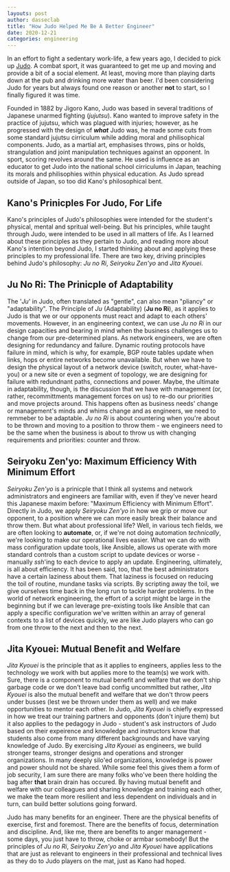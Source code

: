 ```yaml
---
layouts: post
author: dasseclab
title: "How Judo Helped Me Be A Better Engineer"
date: 2020-12-21
categories: engineering
---
```

In an effort to fight a sedentary work-life, a few years ago, I decided to pick up [Judo](https://en.wikipedia.org/wiki/Judo). A combat sport, it was guaranteed to get me up and moving and provide a bit of a social element. At least, moving more than playing darts down at the pub and drinking more water than beer. I'd been considering Judo for years but always found one reason or another **not** to start, so I finally figured it was time. 

Founded in 1882 by Jigoro Kano, Judo was based in several traditions of Japanese unarmed fighting (_jujutsu_). Kano wanted to improve safety in the practice of jujutsu, which was plagued with injuries; however, as he progressed with the design of **_what_** Judo was, he made some cuts from some standard jujutsu cirriculum while adding moral and philisophical components. Judo, as a martial art, emphasises throws, pins or holds, strangulation and joint manipulation techniques against an opponent. In sport, scoring revolves around the same. He used is influence as an educator to get Judo into the national school cirriculums in Japan, teaching its morals and philisophies within physical education. As Judo spread outside of Japan, so too did Kano's philosophical bent.

## Kano's Prinicples For Judo, For Life

Kano's principles of Judo's philosophies were intended for the student's physical, mental and spritual well-being. But his principles, while taught through Judo, were intended to be used in all matters of life. As I learned about these principles as they pertain to Judo, and reading more about Kano's intention beyond Judo, I started thinking about and applying these principles to my professional life. There are two key, driving principles behind Judo's philosophy: _Ju no Ri_, _Seiryoku Zen'yo_ and _Jita Kyouei_. 

## Ju No Ri: The Prinicple of Adaptability

The '_Ju_' in Judo, often translated as "gentle", can also mean "pliancy" or "adaptability". The Principle of _Ju_ (Adaptability) (**Ju no Ri**), as it applies to Judo is that we or our opponents must react and adapt to each others' movements. However, in an engineering context, we can use _Ju no Ri_ in our design capacities and bearing in mind when the business challenges us to change from our pre-determined plans. As network engineers, we are often designing for redundancy and failure. Dynamic routing protocols have failure in mind, which is why, for example, BGP route tables update when links, hops or entire networks become unavailable. But when we have to design the physical layout of a network device (switch, router, what-have-you) or a new site or even a segment of topology, we are designing for failure with redundnant paths, connections and power. Maybe, the ultimate in adaptability, though, is the discussion that we have with management (or, rather, recommittments management forces on us) to re-do our priorities and move projects around. This happens often as business needs' change or management's minds and whims change and as engineers, we need to remmeber to be adaptable. _Ju no Ri_ is about countering when you're about to be thrown and moving to a position to throw them - we engineers need to be the same when the business is about to throw us with changing requirements and priorities: counter and throw.

## Seiryoku Zen'yo: Maximum Efficiency With Minimum Effort

_Seiryoku Zen'yo_ is a prinicple that I think all systems and network administrators and engineers are familiar with, even if they've never heard this Japanese maxim before: "Maximum Efficiency with Minimum Effort". Directly in Judo, we apply _Seiryoku Zen'yo_ in how we grip or move our opponent, to a position where we can more easily break their balance and throw them. But what about professional life? Well, in various tech fields, we are often looking to **automate**, or, if we're not doing automation _technically_, we're looking to make our operational lives easier. What we can do with mass configuration update tools, like Ansible, allows us operate with more standard controls than a custom script to update devices or worse - manually _ssh_'ing to each device to apply an update. Engineering, ultimately, is all about efficiency. It has been said, too, that the best administrators have a certain laziness about them. That laziness is focused on reducing the toil of routine, mundane tasks via scripts. By scripting away the toil, we give ourselves time back in the long run to tackle harder problems. In the world of network engineering, the effort of a script might be large in the beginning but if we can leverage pre-existing tools like Ansible that can apply a specific configuration we've written within an array of general contexts to a list of devices quickly, we are like Judo players who can go from one throw to the next and then to the next. 

## Jita Kyouei: Mutual Benefit and Welfare

_Jita Kyouei_ is the principle that as it applies to engineers, applies less to the technology we work with but applies more to the team(s) we work with. Sure, there is a component to mutual benefit and welfare that we don't ship garbage code or we don't leave bad config uncommitted but rather, _Jita Kyouei_ is also the mutual benefit and welfare that we don't throw peers under busses (lest we be thrown under them as well) and we make opportunities to mentor each other. In Judo, _Jita Kyouei_ is chiefly expressed in how we treat our training partners and opponents (don't injure them) but it also applies to the pedagogy in Judo - student's ask instructors of Judo based on their expeirence and knowledge and instructors know that students also come from many different backgrounds and have varying knowledge of Judo. By exercising _Jita Kyouei_ as engineers, we build stronger teams, stronger designs and operations and stronger organizations. In many deeply silo'ed organizations, knowledge is power and power should not be shared. While some feel this gives them a form of job security, I am sure there are many folks who've been there holding the bag after **that** brain drain has occured. By having mutual benefit and welfare with our colleagues and sharing knowledge and training each other, we make the team more resilient and less dependent on individuals and in turn, can build better solutions going forward.

Judo has many benefits for an engineer. There are the physical benefits of exercise, first and foremost. There are the benefits of focus, determination and discipline. And, like me, there are benefits to anger management - some days, you just have to throw, choke or armbar somebody! But the principles of _Ju no Ri_, _Seiryoku Zen'yo_ and _Jita Kyouei_ have applications that are just as relevant to engineers in their professional and technical lives as they do to Judo players on the mat, just as Kano had hoped. 